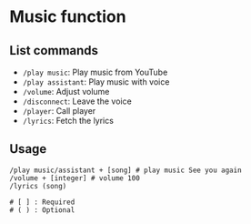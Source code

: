 # Music function
## List commands
- `/play music`: Play music from YouTube
- `/play assistant`: Play music with voice 
- `/volume`: Adjust volume
- `/disconnect`: Leave the voice
- `/player`: Call player
- `/lyrics`: Fetch the lyrics

## Usage
```plaintext
/play music/assistant + [song] # play music See you again
/volume + [integer] # volume 100
/lyrics (song)

# [ ] : Required
# ( ) : Optional
```